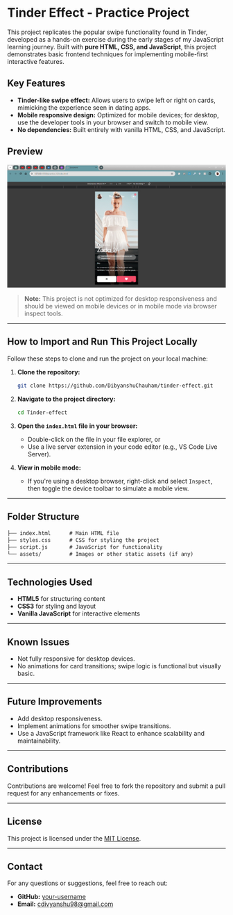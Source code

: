 # Tinder Effect - Practice Project

This project replicates the popular swipe functionality found in Tinder, developed as a hands-on exercise during the early stages of my JavaScript learning journey. Built with **pure HTML, CSS, and JavaScript**, this project demonstrates basic frontend techniques for implementing mobile-first interactive features.

## Key Features
- **Tinder-like swipe effect:** Allows users to swipe left or right on cards, mimicking the experience seen in dating apps.
- **Mobile responsive design:** Optimized for mobile devices; for desktop, use the developer tools in your browser and switch to mobile view.
- **No dependencies:** Built entirely with vanilla HTML, CSS, and JavaScript.

## Preview
![Tinder Effect Screenshot](https://github.com/DibyanshuChauhan/Tinder-effect/blob/main/Screenshot%202025-01-14%20145649.png)

> **Note:** This project is not optimized for desktop responsiveness and should be viewed on mobile devices or in mobile mode via browser inspect tools.

---

## How to Import and Run This Project Locally

Follow these steps to clone and run the project on your local machine:

1. **Clone the repository:**
   ```bash
   git clone https://github.com/DibyanshuChauham/tinder-effect.git
   ```

2. **Navigate to the project directory:**
   ```bash
   cd Tinder-effect
   ```

3. **Open the `index.html` file in your browser:**
   - Double-click on the file in your file explorer, or
   - Use a live server extension in your code editor (e.g., VS Code Live Server).

4. **View in mobile mode:**
   - If you're using a desktop browser, right-click and select `Inspect`, then toggle the device toolbar to simulate a mobile view.

---

## Folder Structure
```
├── index.html      # Main HTML file
├── styles.css      # CSS for styling the project
├── script.js       # JavaScript for functionality
└── assets/         # Images or other static assets (if any)
```

---

## Technologies Used
- **HTML5** for structuring content
- **CSS3** for styling and layout
- **Vanilla JavaScript** for interactive elements

---

## Known Issues
- Not fully responsive for desktop devices.
- No animations for card transitions; swipe logic is functional but visually basic.

---

## Future Improvements
- Add desktop responsiveness.
- Implement animations for smoother swipe transitions.
- Use a JavaScript framework like React to enhance scalability and maintainability.

---

## Contributions
Contributions are welcome! Feel free to fork the repository and submit a pull request for any enhancements or fixes.

---

## License
This project is licensed under the [MIT License](LICENSE).

---

## Contact
For any questions or suggestions, feel free to reach out:
- **GitHub:** [your-username](https://github.com/DibyanshuChauhan)
- **Email:** cdivyanshu98@gmail.com

